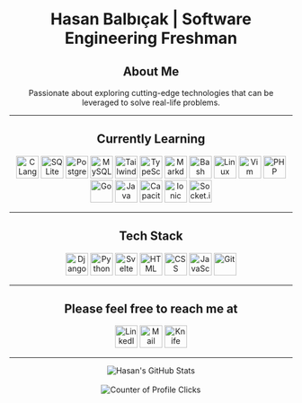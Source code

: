 <h1 align="center">Hasan Balbıçak | Software Engineering Freshman</h1>

<h2 align="center">About Me</h2>

<p align="center">Passionate about exploring cutting-edge technologies that can be leveraged to solve real-life problems.</p>

---

<h2 align="center">Currently Learning</h2>

<p align="center">
  
  <img src="https://api.iconify.design/skill-icons/c.svg" alt="C Language" height="40" width="40">
  <img src="https://api.iconify.design/devicon/sqlite.svg" alt="SQLite" height="40" width="40">
  <img src="https://api.iconify.design/logos/postgresql.svg" alt="PostgreSQL" height="40" width="40">   
  <img src="https://api.iconify.design/skill-icons/mysql-light.svg" alt="MySQL" height="40" width="40">
  <img src="https://api.iconify.design/skill-icons/tailwindcss-dark.svg" alt="Tailwind" height="40" width="40">
  <img src="https://api.iconify.design/skill-icons/typescript.svg" alt="TypeScript" height="40" width="40">
  <img src="https://api.iconify.design/skill-icons/markdown-dark.svg" alt="Markdown" height="40" width="40">
  <img src="https://api.iconify.design/skill-icons/bash-dark.svg" alt="Bash" height="40" width="40">
  <img src="https://api.iconify.design/skill-icons/linux-light.svg" alt="Linux" height="40" width="40">
  <img src="https://api.iconify.design/devicon/vim.svg" alt="Vim" height="40" width="40">
  <img src="https://api.iconify.design/skill-icons/php-dark.svg" alt="PHP" height="40" width="40">
  <img src="https://api.iconify.design/skill-icons/golang.svg" alt="Go" height="40" width="40">
  <img src="https://api.iconify.design/skill-icons/java-dark.svg" alt="Java" height="40" width="40">
  <img src="https://api.iconify.design/devicon/capacitor.svg" alt="Capacitor" height="40" width="40">
  <img src="https://api.iconify.design/logos/ionic-icon.svg" alt="Ionic" height="40" width="40">
  <img src="https://api.iconify.design/logos/socket-io.svg" alt="Socket.io" height="40" width="40">
</p>

---

<h2 align="center">Tech Stack</h2>

<p align="center">
  <img src="https://api.iconify.design/skill-icons/django.svg" alt="Django" height="40" width="40">
  <img src="https://api.iconify.design/skill-icons/python-dark.svg" alt="Python" height="40" width="40">

  <img src="https://api.iconify.design/skill-icons/svelte.svg" alt="Svelte" height="40" width="40">

  <img src="https://api.iconify.design/vscode-icons/file-type-html.svg" alt="HTML" height="40" width="40">
  <img src="https://api.iconify.design/vscode-icons/file-type-css.svg" alt="CSS" height="40" width="40">
  <img src="https://api.iconify.design/skill-icons/javascript.svg" alt="JavaScript" height="40" width="40">
  <img src="https://api.iconify.design/logos/git-icon.svg" alt="Git" height="40" width="40">
</p>

---

<h2 align="center">Please feel free to reach me at</h2>

<p align="center">
  <a href="https://linkedin.com/in/hasanbalbicak" target="_blank"><img src="https://api.iconify.design/skill-icons/linkedin.svg" alt="LinkedIn" height="40" width="40"></a>
  <a href="mailto:hasanhuseyinbalbicak@gmail.com"><img src="https://api.iconify.design/logos/google-gmail.svg" alt="Mail Envelope" height="40" width="auto"></a>  
  <a href="https://hasanbalbicak.me" target="_blank"><img src="https://api.iconify.design/logos/chrome.svg" alt="Knife pierced in a honey pot logo" height="40" width="40"></a>
</p>

---

<div align="center">
  <img src="https://github-readme-stats.vercel.app/api?username=mrhonneynive&count_private=true&show_icons=true&theme=transparent" alt="Hasan's GitHub Stats">
</div>
<br>
<div align="center">
  <img src="https://komarev.com/ghpvc/?username=mrhonneynive" alt="Counter of Profile Clicks">
</div>

<!--
**mrhonneynive/mrhonneynive** is a ✨ _special_ ✨ repository because its `README.md` (this file) appears on your GitHub profile.

Here are some ideas to get you started:

- 🔭 I’m currently working on ...
- 👯 I’m looking to collaborate on ...
- 🤔 I’m looking for help with ...
- 💬 Ask me about ...
- 😄 Pronouns: ...
- ⚡ Fun fact: ...
-->
